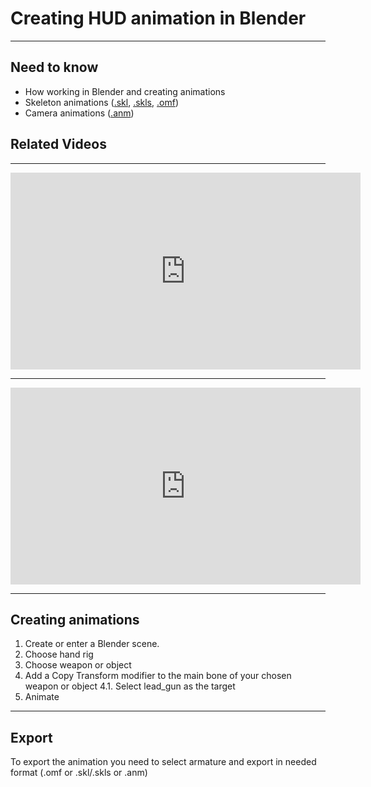 # Creating HUD animation in Blender

___

## Need to know

- How working in Blender and creating animations
- Skeleton animations ([.skl](../../reference/file-formats/animations/skl-skls.md), [.skls](../../reference/file-formats/animations/skl-skls.md), [.omf](../../reference/file-formats/animations/omf.md))
- Camera animations ([.anm](../../reference/file-formats/animations/anm.md))

## Related Videos

___

<iframe width="560" height="315" src="https://www.youtube.com/embed/HwTYYH5zLjo" title="YouTube video player" frameborder="0" allow="accelerometer; autoplay; clipboard-write; encrypted-media; gyroscope; picture-in-picture; web-share" allowfullscreen></iframe>

___

<iframe width="560" height="315" src="https://www.youtube.com/embed/E_wMIdK0Ls0" title="YouTube video player" frameborder="0" allow="accelerometer; autoplay; clipboard-write; encrypted-media; gyroscope; picture-in-picture; web-share" allowfullscreen></iframe>

___

## Creating animations

1. Create or enter a Blender scene.
2. Choose hand rig
3. Choose weapon or object
4. Add a Copy Transform modifier to the main bone of your chosen weapon or object
    4.1. Select lead_gun as the target
5. Animate

___

## Export

To export the animation you need to select armature and export in needed format (.omf or .skl/.skls or .anm)
